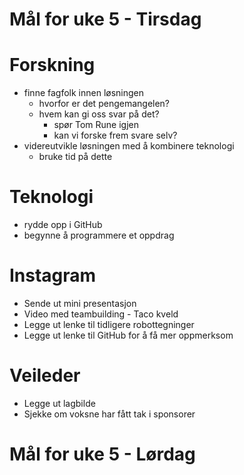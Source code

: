 # Mål for uke 5 - Tirsdag
# Forskning
- finne fagfolk innen løsningen
    - hvorfor er det pengemangelen?
    - hvem kan gi oss svar på det?
        - spør Tom Rune igjen
        - kan vi forske frem svare selv?  
- videreutvikle løsningen med å kombinere teknologi
    - bruke tid på dette

# Teknologi
- rydde opp i GitHub
- begynne å programmere et oppdrag

# Instagram
- Sende ut mini presentasjon
- Video med teambuilding - Taco kveld
- Legge ut lenke til tidligere robottegninger
- Legge ut lenke til GitHub for å få mer oppmerksom

# Veileder
- Legge ut lagbilde
- Sjekke om voksne har fått tak i sponsorer

# Mål for uke 5 - Lørdag
